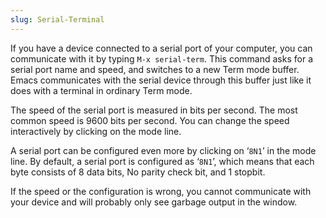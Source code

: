 ```yaml
---
slug: Serial-Terminal
---
```


If you have a device connected to a serial port of your computer, you can communicate with it by typing `M-x serial-term`. This command asks for a serial port name and speed, and switches to a new Term mode buffer. Emacs communicates with the serial device through this buffer just like it does with a terminal in ordinary Term mode.

The speed of the serial port is measured in bits per second. The most common speed is 9600 bits per second. You can change the speed interactively by clicking on the mode line.

A serial port can be configured even more by clicking on ‘`8N1`’ in the mode line. By default, a serial port is configured as ‘`8N1`’, which means that each byte consists of 8 data bits, No parity check bit, and 1 stopbit.

If the speed or the configuration is wrong, you cannot communicate with your device and will probably only see garbage output in the window.
